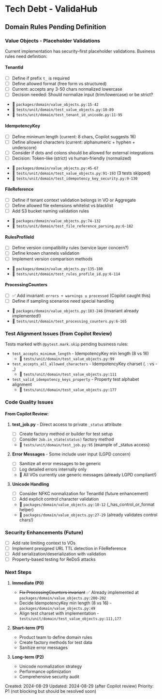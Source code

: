 # Tech Debt - ValidaHub

## Domain Rules Pending Definition

### Value Objects - Placeholder Validations

Current implementation has security-first placeholder validations. Business rules need definition:

#### TenantId
- [ ] Define if prefix `t_` is required
- [ ] Define allowed format (free form vs structured)
- [ ] Current: accepts any 3-50 chars normalized lowercase
- [ ] Decision needed: Should normalize input (trim/lowercase) or be strict?
- 📍 `packages/domain/value_objects.py:15-42`
- 📍 `tests/unit/domain/test_value_objects.py:10-89`
- 📍 `tests/unit/domain/test_tenant_id_unicode.py:11-95`

#### IdempotencyKey  
- [ ] Define minimum length (current: 8 chars, Copilot suggests 16)
- [ ] Define allowed characters (current: alphanumeric + hyphen + underscore)
- [ ] Consider if dots and colons should be allowed for external integrations
- [ ] Decision: Token-like (strict) vs human-friendly (normalized)
- 📍 `packages/domain/value_objects.py:45-67`
- 📍 `tests/unit/domain/test_value_objects.py:91-193` (3 tests skipped)
- 📍 `tests/unit/domain/test_idempotency_key_security.py:9-130`

#### FileReference
- [ ] Define if tenant context validation belongs in VO or Aggregate
- [ ] Define allowed file extensions whitelist vs blacklist
- [ ] Add S3 bucket naming validation rules
- 📍 `packages/domain/value_objects.py:74-132`
- 📍 `tests/unit/domain/test_file_reference_parsing.py:6-182`

#### RulesProfileId
- [ ] Define version compatibility rules (service layer concern?)
- [ ] Define known channels validation
- [ ] Implement version comparison methods
- 📍 `packages/domain/value_objects.py:135-180`
- 📍 `tests/unit/domain/test_rules_profile_id.py:6-114`

#### ProcessingCounters
- [ ] ✅ Add invariant: `errors + warnings ≤ processed` (Copilot caught this)
- [ ] Define if sampling scenarios need special handling
- 📍 `packages/domain/value_objects.py:183-246` (invariant already implemented!)
- 📍 `tests/unit/domain/test_processing_counters.py:6-165`

### Test Alignment Issues (from Copilot Review)

Tests marked with `@pytest.mark.skip` pending business rules:
- `test_accepts_minimum_length` - IdempotencyKey min length (8 vs 16)
  - 📍 `tests/unit/domain/test_value_objects.py:99`
- `test_accepts_all_allowed_characters` - IdempotencyKey charset (. : vs - _)
  - 📍 `tests/unit/domain/test_value_objects.py:111`
- `test_valid_idempotency_keys_property` - Property test alphabet alignment
  - 📍 `tests/unit/domain/test_value_objects.py:177`

### Code Quality Issues

#### From Copilot Review:
1. **test_job.py** - Direct access to private `_status` attribute
   - [ ] Create factory method or builder for test setup
   - [ ] Consider `Job.in_state(status)` factory method
   - 📍 `tests/unit/domain/test_job.py:95` (example of _status access)

2. **Error Messages** - Some include user input (LGPD concern)
   - [ ] Sanitize all error messages to be generic
   - [ ] Log detailed errors internally only
   - 📍 All VOs currently use generic messages (already LGPD compliant!)

3. **Unicode Handling**
   - [ ] Consider NFKC normalization for TenantId (future enhancement)
   - [ ] Add explicit control character validation
   - 📍 `packages/domain/value_objects.py:10-12` (_has_control_or_format helper)
   - 📍 `packages/domain/value_objects.py:27-29` (already validates control chars!)

### Security Enhancements (Future)

- [ ] Add rate limiting context to VOs
- [ ] Implement presigned URL TTL detection in FileReference
- [ ] Add serialization/deserialization with validation
- [ ] Property-based testing for ReDoS attacks

### Next Steps

1. **Immediate (P0)**
   - ~~Fix ProcessingCounters invariant~~ ✅ Already implemented at `packages/domain/value_objects.py:200-202`
   - Decide IdempotencyKey min length (8 vs 16) - `packages/domain/value_objects.py:49`
   - Align test charset with implementation - `tests/unit/domain/test_value_objects.py:111,177`

2. **Short-term (P1)**
   - Product team to define domain rules
   - Create factory methods for test data
   - Sanitize error messages

3. **Long-term (P2)**
   - Unicode normalization strategy
   - Performance optimization
   - Comprehensive security audit

Created: 2024-08-29
Updated: 2024-08-29 (after Copilot review)
Priority: P1 (not blocking but should be resolved soon)
